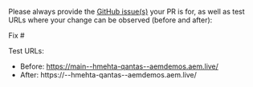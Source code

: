 Please always provide the [GitHub issue(s)](../issues) your PR is for, as well as test URLs where your change can be observed (before and after):

Fix #<gh-issue-id>

Test URLs:
- Before: https://main--hmehta-qantas--aemdemos.aem.live/
- After: https://<branch>--hmehta-qantas--aemdemos.aem.live/
